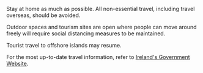 Stay at home as much as possible. All non-essential travel, including travel overseas, should be avoided.

Outdoor spaces and tourism sites are open where people can move around freely will require social distancing measures to be maintained.

Tourist travel to offshore islands may resume.

For the most up-to-date travel information, refer to [Ireland's Government Website](https://www.gov.ie/en/campaigns/c36c85-covid-19-coronavirus/).
